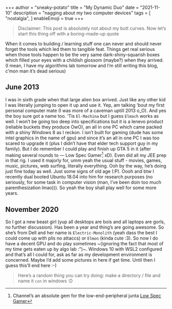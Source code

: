 +++
author = "sneaky-potato"
title = "My Dynamic Duo"
date = "2021-11-10"
description = "nagging about my two computer devices"
tags = [
    "nostalgia",
]
enableEmoji = true
+++

>Disclaimer: This post is absolutely not about my butt curves. Now let’s start this thing off with a boring-made-up quote

When it comes to building / learning stuff one can never and should never forget the tools which led them to tangible feat. Things get real serious when those tools happen to be the very same dark-shiny-squarish boxes which filled your eyes with a childish glossom (maybe?) when they arrived. (I mean, I have my algorithms lab tomorrow and I’m still writing this blog, c’mon man it’s dead serious)
## June 2013

I was in sixth grade when that large alien box arrived. Just like any other kid I was literally jumping to open it up and use it. Yep, am talking ‘bout my first personal computer mate (I was more of a caveman uptill 2013 o_O). And yes the boy sure got a name too. ‘Tis `El-Machina` but I guess `Elmach` works as well. I won’t be going too deep into specifications but it is a lenevo product (reliable buckets they produce OwO), an all in one PC which came packed with a shiny Windows 8 as I reckon. I isn’t built for gaming (dude has some intel graphics in the name of gpu) and since it’s an all in one PC I was too scared to upgrade it (plus I didn’t have that elder tech support guy in my family). But I do remember I could play and finish up GTA 5 in it (after making several rounds to — Low Spec Gamer[^1] xD). Even did all my JEE prep in that rig. I used it majorly for, umm yeah the usual stuff - movies, games, music, pictures, web surfing, literally everything. Ooh by the way, he’s doing just fine today as well. Just some signs of old age (:P). Oooh and btw I recently dual booted Ubuntu 18.04 into him
for research purposes (no seriously, for some task in computer vision (man, I’ve been doin too much parenthesization lmao))). So yeah the boy shall play well for some more years.
## November 2020

So I got a new beast girl (yup all desktops are bois and all laptops are gorls, no further discussion).
Has been a year and thing’s are going awesome. So she’s from Dell and her name is `Electric-Monolith` (yeah dass the best I could come up with plis no attaccs) or `Elmon` (kinda cute :3). So now I do have a decent GPU and do play sometimes ~(ignoring the fact that most of my time gets eaten up by algo lab :")~. Windows 10 with WSL2 configured and that’s all I could for, ask as far as my development environment is concerned. Maybe I’d add some pictures in here if get time. Until then I guess this’ll end here :-)

>Here’s a random thing you can try doing: make a directory / file and name it `con` in windows :D  

[^1]: Channel’s an absolute gem for the low-end-peripheral junta [Low Spec Gamer](https://www.youtube.com/channel/UCQkd05iAYed2-LOmhjzDG6g)

